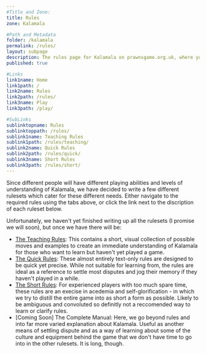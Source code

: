 ```yaml
---
#Title and Zone:
title: Rules
zone: Kalamala

#Path and Metadata
folder: /kalamala
permalink: /rules/
layout: subpage
description: The rules page for Kalamala on prawnsgame.org.uk, where you can learn how to play the abstract strategy board game Kalamala with your friends.
published: true

#Links
link1name: Home
link1path: /
link2name: Rules
link2path: /rules/
link3name: Play
link3path: /play/

#SubLinks
sublinktopname: Rules
sublinktoppath: /rules/
sublink1name: Teaching Rules
sublink1path: /rules/teaching/
sublink2name: Quick Rules
sublink2path: /rules/quick/
sublink3name: Short Rules
sublink3path: /rules/short/
---
```


Since different people will have different playing abilities and levels of understanding of Kalamala, we have decided to write a few different rulesets which cater for these different needs. Either navigate to the required rules using the tabs above, or click the link next to the discription of each ruleset below.

Unfortunately, we haven't yet finished writing up all the rulesets (I promise we will soon), but once we have there will be:

 - [The Teaching Rules](/kalamala/rules/teaching/): This contains a short, visual collection of possible moves and examples to create an immediate understanding of Kalamala for those who want to learn but haven't yet played a game.
 - [The Quick Rules](/kalamala/rules/quick/): These almost entirely text-only rules are designed to be quick yet precise. While not suitable for learning from, the rules are ideal as a reference to settle most disputes and jog their memory if they haven't played in a while.
 - [The Short Rules](/kalamala/rules/short/): For experienced players with too much spare time, these rules are an execise in acedemia and self-glorification - in which we try to distill the entire game into as short a form as possible. Likely to be ambiguous and convoluted so definitly not a reccomended way to learn or clarify rules.
 - [Coming Soon] The Complete Manual: Here, we go beyond rules and into far more varied explanation about Kalamala. Useful as another means of settling dispute and as a way of learning about some of the culture and equipment behind the game that we don't have time to go into in the other rulesets. It is long, though.